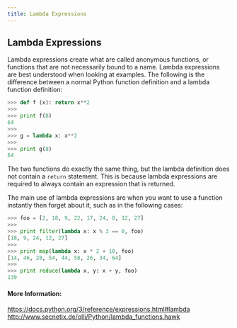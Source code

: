 ```yaml
---
title: Lambda Expressions
---
```

## Lambda Expressions
<!-- The article goes here, in GitHub-flavored Markdown. Feel free to add YouTube videos, images, and CodePen/JSBin embeds  -->
Lambda expressions create what are called anonymous functions, or functions that are not necessarily bound to a name. Lambda expressions are best understood when looking at examples. The following is the difference between a normal Python function definition and a lambda function definition:

```python
>>> def f (x): return x**2
>>>
>>> print f(8)
64
>>> 
>>> g = lambda x: x**2
>>> 
>>> print g(8)
64

```
The two functions do exactly the same thing, but the lambda definition does not contain a ```return``` statement. This is because lambda expressions are required to always contain an expression that is returned. 

The main use of lambda expressions are when you want to use a function instantly then forget about it, such as in the following cases:

```python
>>> foo = [2, 18, 9, 22, 17, 24, 8, 12, 27]
>>> 
>>> print filter(lambda x: x % 3 == 0, foo)
[18, 9, 24, 12, 27]
>>> 
>>> print map(lambda x: x * 2 + 10, foo)
[14, 46, 28, 54, 44, 58, 26, 34, 64]
>>> 
>>> print reduce(lambda x, y: x + y, foo)
139
```

#### More Information:
https://docs.python.org/3/reference/expressions.html#lambda
http://www.secnetix.de/olli/Python/lambda_functions.hawk
